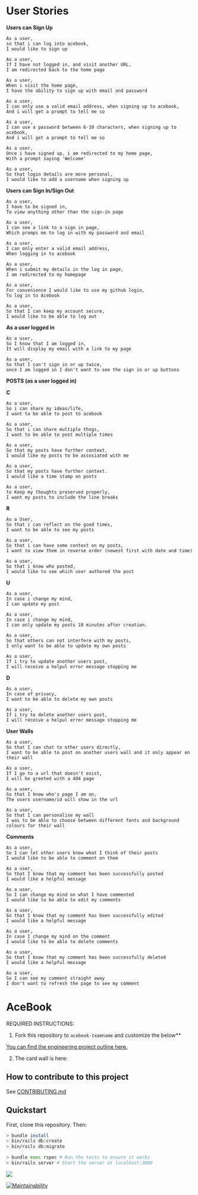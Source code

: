 # User Stories


__Users can Sign Up__

```
As a user,
so that i can log into acebook,
I would like to sign up
```

```
As a user, 
If I have not logged in, and visit another URL,
I am redirected back to the home page
```

```
As a user,
When i visit the home page, 
I have the ability to sign up with email and password
```

```
As a user,
I can only use a valid email address, when signing up to acebook,
And i will get a prompt to tell me so
```

```
As a user,
I can use a password between 6-10 characters, when signing up to acebook,
And i will get a prompt to tell me so
```

```
As a user,
Once i have signed up, i am redirected to my home page,
With a prompt saying 'Welcome'
```

```
As a user,
So that login details are more personal,
I would like to add a username when signing up
```

__Users can Sign In/Sign Out__

```
As a user,
I have to be signed in,
To view anything other than the sign-in page
```

```
As a user,
I can see a link to a sign in page,
Which promps me to log in with my password and email
```

```
As a user,
I can only enter a valid email address,
When logging in to acebook
```

```
As a user,
When i submit my details in the log in page,
I am redirected to my homepage
```

```
As a user,
For convenience I would like to use my github login,
To log in to Acebook
```

```
As a user,
So that I can keep my account secure,
I would like to be able to log out
```


__As a user logged in__

```
As a user,
So I know that I am logged in,
It will display my email with a link to my page
```

```
As a user,
So that I can't sign in or up twice,
once I am logged in I don't want to see the sign in or up buttons
```


__POSTS (as a user logged in)__

__C__

```
As a user,
So i can share my ideas/life,
I want to be able to post to acebook
```

```
As a user,
So that i can share multiple thngs,
I want to be able to post multiple times
```

```
As a user,
So that my posts have further context.
I would like my posts to be assosiated with me
```


```
As a user,
So that my posts have further context.
I would like a time stamp on posts
```

```
As a user,
to Keep my thoughts preserved properly,
I want my posts to include the line breaks
```


__R__

```
As a User,
So that i can reflect on the good times,
I want to be able to see my posts
```

```
As a user,
So that i can have some context on my posts,
I want to view them in reverse order (newest first with date and time)
```

```
As a user,
So that i know who posted,
I would like to see which user authored the post
```


__U__

```
As a user,
In case i change my mind,
I can update my post 
```

```
As a user,
In case i change my mind,
I can only update my posts 10 minutes after creation.
```

```
As a user,
So that others can not interfere with my posts,
I only want to be able to update my own posts
```

```
As a user,
If i try to update another users post,
I will receive a helpul error message stopping me
```


__D__

```
As a user,
In case of privacy,
I want to be able to delete my own posts
```

```
As a user,
If i try to delete another users post,
I will receive a helpul error message stopping me
```

__User Walls__

```
As a user,
So that I can chat to other users directly,
I want to be able to post on another users wall and it only appear on their wall
```

```
As a user,
If I go to a url that doesn't exist,
I will be greeted with a 404 page
```

```
As a user,
So that I know who's page I am on,
The users username/id will show in the url
```

```
As a user,
So that I can personalise my wall
I was to be able to choose between different fonts and background colours for their wall
```

__Comments__

```
As a user,
So I can let other users know what I think of their posts
I would like to be able to comment on them
```

```
As a user,
So that I know that my comment has been successfully posted
I would like a helpful message
```

```
As a user,
So I can change my mind on what I have commented
I would like to be able to edit my comments
```

```
As a user,
So that I know that my comment has been successfully edited
I would like a helpful message
```

```
As a user,
In case I change my mind on the comment
I would like to be able to delete comments
```

```
As a user,
So that I know that my comment has been successfully deleted
I would like a helpful message
```

```
As a user,
So I can see my comment straight away
I don't want to refresh the page to see my comment
```



# AceBook

REQUIRED INSTRUCTIONS:

1. Fork this repository to `acebook-teamname` and customize
the below**

[You can find the engineering project outline here.](https://github.com/makersacademy/course/tree/master/engineering_projects/rails)

2. The card wall is here: <please update>

## How to contribute to this project
See [CONTRIBUTING.md](CONTRIBUTING.md)

## Quickstart

First, clone this repository. Then:

```bash
> bundle install
> bin/rails db:create
> bin/rails db:migrate

> bundle exec rspec # Run the tests to ensure it works
> bin/rails server # Start the server at localhost:3000
```
<a href="https://codeclimate.com/github/codeclimate/codeclimate/maintainability"><img src="https://api.codeclimate.com/v1/badges/a99a88d28ad37a79dbf6/maintainability" /></a>

[![Maintainability](https://api.codeclimate.com/v1/badges/f80975119045477ddf79/maintainability)](https://codeclimate.com/github/asiaellis5/acebook-U-JAKD/maintainability)